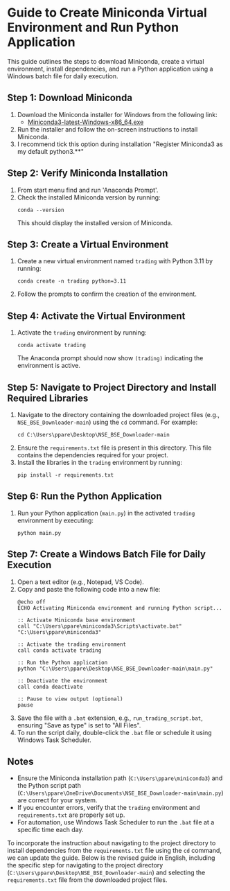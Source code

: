 
# Guide to Create Miniconda Virtual Environment and Run Python Application

This guide outlines the steps to download Miniconda, create a virtual environment, install dependencies, and run a Python application using a Windows batch file for daily execution.

## Step 1: Download Miniconda
1. Download the Miniconda installer for Windows from the following link:
   - [Miniconda3-latest-Windows-x86_64.exe](https://repo.anaconda.com/miniconda/Miniconda3-latest-Windows-x86_64.exe)
2. Run the installer and follow the on-screen instructions to install Miniconda.
3. I recommend tick this option during installation "Register Miniconda3 as my default python3.**"

## Step 2: Verify Miniconda Installation
1. From start menu find and run 'Anaconda Prompt'.
2. Check the installed Miniconda version by running:
   ```
   conda --version
   ```
   This should display the installed version of Miniconda.

## Step 3: Create a Virtual Environment
1. Create a new virtual environment named `trading` with Python 3.11 by running:
   ```
   conda create -n trading python=3.11
   ```
2. Follow the prompts to confirm the creation of the environment.

## Step 4: Activate the Virtual Environment
1. Activate the `trading` environment by running:
   ```
   conda activate trading
   ```
   The Anaconda prompt should now show `(trading)` indicating the environment is active.

## Step 5: Navigate to Project Directory and Install Required Libraries
1. Navigate to the directory containing the downloaded project files (e.g., `NSE_BSE_Downloader-main`) using the `cd` command. For example:
   ```
   cd C:\Users\ppare\Desktop\NSE_BSE_Downloader-main
   ```
2. Ensure the `requirements.txt` file is present in this directory. This file contains the dependencies required for your project.
3. Install the libraries in the `trading` environment by running:
   ```
   pip install -r requirements.txt
   ```

## Step 6: Run the Python Application
1. Run your Python application (`main.py`) in the activated `trading` environment by executing:
   ```
   python main.py
   ```

## Step 7: Create a Windows Batch File for Daily Execution
1. Open a text editor (e.g., Notepad, VS Code).
2. Copy and paste the following code into a new file:
   ```
   @echo off
   ECHO Activating Miniconda environment and running Python script...

   :: Activate Miniconda base environment
   call "C:\Users\ppare\miniconda3\Scripts\activate.bat" "C:\Users\ppare\miniconda3"

   :: Activate the trading environment
   call conda activate trading

   :: Run the Python application
   python "C:\Users\ppare\Desktop\NSE_BSE_Downloader-main\main.py"

   :: Deactivate the environment
   call conda deactivate

   :: Pause to view output (optional)
   pause
   ```
3. Save the file with a `.bat` extension, e.g., `run_trading_script.bat`, ensuring "Save as type" is set to "All Files".
4. To run the script daily, double-click the `.bat` file or schedule it using Windows Task Scheduler.

## Notes
- Ensure the Miniconda installation path (`C:\Users\ppare\miniconda3`) and the Python script path (`C:\Users\ppare\OneDrive\Documents\NSE_BSE_Downloader-main\main.py`) are correct for your system.
- If you encounter errors, verify that the `trading` environment and `requirements.txt` are properly set up.
- For automation, use Windows Task Scheduler to run the `.bat` file at a specific time each day.

To incorporate the instruction about navigating to the project directory to install dependencies from the `requirements.txt` file using the `cd` command, we can update the guide. Below is the revised guide in English, including the specific step for navigating to the project directory (`C:\Users\ppare\Desktop\NSE_BSE_Downloader-main`) and selecting the `requirements.txt` file from the downloaded project files.
